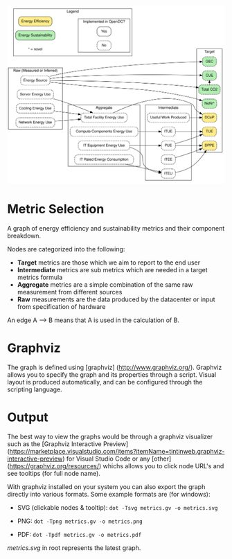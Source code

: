 ![alt-text](./metrics.svg)

# Metric Selection

A graph of energy efficiency and sustainability metrics and their component breakdown. 
 
 Nodes are categorized into the following:
- **Target** metrics are those which we aim to report to the end user
- **Intermediate** metrics are sub metrics which are needed in a target metrics formula
- **Aggregate** metrics are a simple combination of the same raw measurement from different sources
- **Raw** measurements are the data produced by the datacenter or input from specification of hardware

An edge A --> B means that A is used in the calculation of B.

# Graphviz
The graph is defined using [graphviz] (http://www.graphviz.org/). Graphviz allows you to specify the graph and its properties through a script. Visual layout is produced automatically, and can be configured through the scripting language. 

# Output
The best way to view the graphs would be through a graphviz visualizer such as the [Graphviz Interactive Preview] (https://marketplace.visualstudio.com/items?itemName=tintinweb.graphviz-interactive-preview) for Visual Studio Code or any [other] (https://graphviz.org/resources/) whichs allows you to click node URL's and see tooltips (for full node name).

With graphviz installed on your system you can also export the graph directly into various formats. Some example formats are (for windows):

- SVG (clickable nodes & tooltip): `dot -Tsvg metrics.gv -o metrics.svg`

- PNG: `dot -Tpng metrics.gv -o metrics.png`

- PDF: `dot -Tpdf metrics.gv -o metrics.pdf`


_metrics.svg_ in root represents the latest graph.